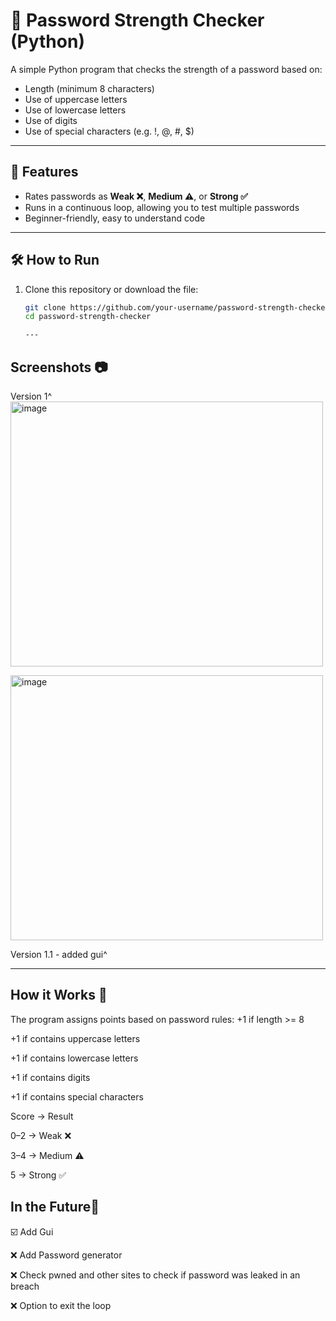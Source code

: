 # 🔐 Password Strength Checker (Python)

A simple Python program that checks the strength of a password based on:
- Length (minimum 8 characters)
- Use of uppercase letters
- Use of lowercase letters
- Use of digits
- Use of special characters (e.g. !, @, #, $)

---

## 🚀 Features
- Rates passwords as **Weak ❌**, **Medium ⚠️**, or **Strong ✅**
- Runs in a continuous loop, allowing you to test multiple passwords
- Beginner-friendly, easy to understand code

---

## 🛠️ How to Run
1. Clone this repository or download the file:
   ```bash
   git clone https://github.com/your-username/password-strength-checker.git
   cd password-strength-checker

   ---
  ## Screenshots 📷
  
  Version 1^ <img width="500" height="424" alt="image" src="https://github.com/user-attachments/assets/e859b999-1a70-489a-a4f2-4423dbaa2a7b" /> 

<img width="500" height="424" alt="image" src="https://github.com/user-attachments/assets/d20f114c-d4fe-43cf-a0fe-9681ef32cf84" />

  Version 1.1 - added gui^


---
## How it Works 🏢
The program assigns points based on password rules:
 +1 if length >= 8

+1 if contains uppercase letters

+1 if contains lowercase letters

+1 if contains digits

+1 if contains special characters

Score → Result

0–2 → Weak ❌

3–4 → Medium ⚠️

5 → Strong ✅

## In the Future🔮

☑️ Add Gui

❌ Add Password generator

❌ Check pwned and other sites to check if password was leaked in an breach

❌ Option to exit the loop
